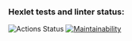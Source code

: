 ### Hexlet tests and linter status:
![Actions Status](https://github.com/MikhailManzik/frontend-project-lvl1/.github/workflows/hexlet-check/badge.svg)
[![Maintainability](https://api.codeclimate.com/v1/badges/dd78c60ae55d258dbc11/maintainability)](https://codeclimate.com/github/MikhailManzik/frontend-project-lvl1/maintainability)